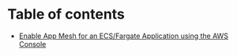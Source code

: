 # Table of contents

* [Enable App Mesh for an ECS/Fargate Application using the AWS Console](doc/README.md)

